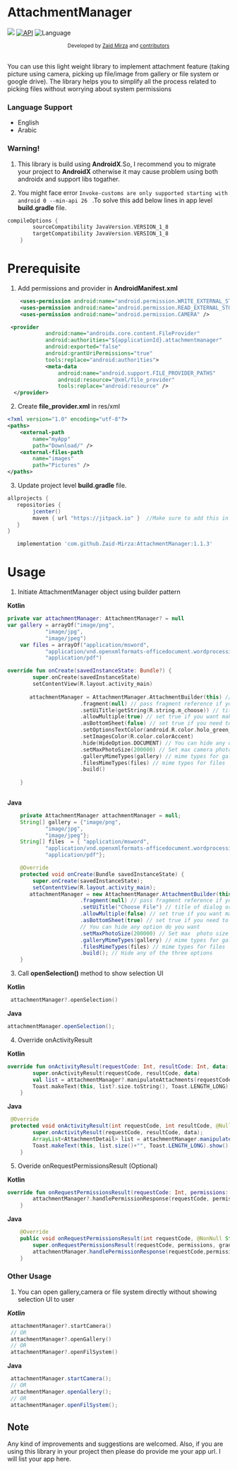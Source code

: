 # AttachmentManager

[![](https://jitpack.io/v/Zaid-Mirza/AttachmentManager.svg)](https://jitpack.io/#Zaid-Mirza/AttachmentManager)
[![API](https://img.shields.io/badge/API-21%2B-brightgreen.svg?style=flat)](https://android-arsenal.com/api?level=21)
![Language](https://img.shields.io/badge/language-Kotlin-orange.svg)
<br/>
<div align="center">
  <sub>Developed by
  <a href="https://twitter.com/zaidmirzait">Zaid Mirza</a> and
  <a href="https://github.com/Zaid-Mirza/AttachmentManager/graphs/contributors">
    contributors
  </a>
</div>
<br/>
                                                                         
You can use this light weight library to implement attachment feature (taking picture using camera, picking up file/image from gallery or file system or google drive).
The library helps you to simplify all the process related to picking files without worrying about system permissions

### Language Support

* English
* Arabic

### Warning!

1. This library is build using **AndroidX**.So, I recommend you to migrate your project to **AndroidX** otherwise it may cause problem using both androidx and support libs togather.

2. You might face error ``` Invoke-customs are only supported starting with android 0 --min-api 26  ``` 
.To solve this add below lines in app level **build.gradle** file.

```groovy
compileOptions {
        sourceCompatibility JavaVersion.VERSION_1_8
        targetCompatibility JavaVersion.VERSION_1_8
    }
```



# Prerequisite

1. Add permissions and provider in **AndroidManifest.xml**

```xml
    <uses-permission android:name="android.permission.WRITE_EXTERNAL_STORAGE" />
    <uses-permission android:name="android.permission.READ_EXTERNAL_STORAGE" />
    <uses-permission android:name="android.permission.CAMERA" />
```
```xml
 <provider
            android:name="androidx.core.content.FileProvider"
            android:authorities="${applicationId}.attachmentmanager"
            android:exported="false"
            android:grantUriPermissions="true"
            tools:replace="android:authorities">
            <meta-data
                android:name="android.support.FILE_PROVIDER_PATHS"
                android:resource="@xml/file_provider"
                tools:replace="android:resource" />
  </provider>
```

2. Create **file_provider.xml** in res/xml
```xml
<?xml version="1.0" encoding="utf-8"?>
<paths>
    <external-path
        name="myApp"
        path="Download/" />
    <external-files-path
        name="images"
        path="Pictures" />
</paths>
```


3. Update  project level **build.gradle** file.
```groovy
allprojects {
   repositories {
      	jcenter()
       	maven { url "https://jitpack.io" }  //Make sure to add this in your project
   }
}
```

```groovy
   implementation 'com.github.Zaid-Mirza:AttachmentManager:1.1.3'
```

# Usage


1. Initiate AttachmentManager object using builder pattern

  **Kotlin**

```kotlin
private var attachmentManager: AttachmentManager? = null
var gallery = arrayOf("image/png",
            "image/jpg",
            "image/jpeg")
    var files = arrayOf("application/msword",
            "application/vnd.openxmlformats-officedocument.wordprocessingml.document",  // .ppt & .pptx
            "application/pdf")

override fun onCreate(savedInstanceState: Bundle?) {
        super.onCreate(savedInstanceState)
        setContentView(R.layout.activity_main)
        
       attachmentManager = AttachmentManager.AttachmentBuilder(this) // must pass Context
                       .fragment(null) // pass fragment reference if you are in fragment
                       .setUiTitle(getString(R.string.m_choose)) // title of dialog or bottom sheet
                       .allowMultiple(true) // set true if you want make multiple selection, default is false
                       .asBottomSheet(false) // set true if you need to show selection as bottom sheet, default is as Dialog
                       .setOptionsTextColor(android.R.color.holo_green_light)
                       .setImagesColor(R.color.colorAccent)
                       .hide(HideOption.DOCUMENT) // You can hide any option do you want
                       .setMaxPhotoSize(200000) // Set max camera photo size in bytes
                       .galleryMimeTypes(gallery) // mime types for gallery 
                       .filesMimeTypes(files) // mime types for files
                       .build()
       
    }
    
```
**Java**
```java
    private AttachmentManager attachmentManager = null;
    String[] gallery = {"image/png",
            "image/jpg",
            "image/jpeg"};
    String[] files  = { "application/msword",
            "application/vnd.openxmlformats-officedocument.wordprocessingml.document", // .ppt & .pptx
            "application/pdf"};

    @Override
    protected void onCreate(Bundle savedInstanceState) {
        super.onCreate(savedInstanceState);
        setContentView(R.layout.activity_main);
       attachmentManager = new AttachmentManager.AttachmentBuilder(this) // must pass Context
                       .fragment(null) // pass fragment reference if you are in fragment
                       .setUiTitle("Choose File") // title of dialog or bottom sheet
                       .allowMultiple(false) // set true if you want make multiple selection, default is false
                       .asBottomSheet(true) // set true if you need to show selection as bottom sheet, default is as Dialog
                       // You can hide any option do you want
                       .setMaxPhotoSize(200000) // Set max  photo size in bytes
                       .galleryMimeTypes(gallery) // mime types for gallery
                       .filesMimeTypes(files) // mime types for files
                       .build(); // Hide any of the three options
    }
```


3. Call **openSelection()** method to show selection UI

**Kotlin**
```kotlin
 attachmentManager?.openSelection()
````
**Java**
```java
attachmentManager.openSelection();
```
4. Override onActivityResult

**Kotlin**
```kotlin
override fun onActivityResult(requestCode: Int, resultCode: Int, data: Intent?) {
        super.onActivityResult(requestCode, resultCode, data)
        val list = attachmentManager?.manipulateAttachments(requestCode, resultCode, data) // gives you neccessary detail about attachment like uri,name,size,path and mimtype
        Toast.makeText(this, list?.size.toString(), Toast.LENGTH_LONG).show()
    }
```
**Java**
```java
 @Override
 protected void onActivityResult(int requestCode, int resultCode, @Nullable Intent data) {
        super.onActivityResult(requestCode, resultCode, data);
        ArrayList<AttachmentDetail> list = attachmentManager.manipulateAttachments(requestCode, resultCode, data); // gives you neccessary detail about attachment like uri,name,size,path and mimtype
        Toast.makeText(this, list.size()+"", Toast.LENGTH_LONG).show();
    }
```
5. Overide onRequestPermissionsResult (Optional)

**Kotlin**
```kotlin
override fun onRequestPermissionsResult(requestCode: Int, permissions: Array<out String>, grantResults: IntArray) {
        attachmentManager?.handlePermissionResponse(requestCode, permissions, grantResults)
    }

```
**Java**
```java
    @Override
    public void onRequestPermissionsResult(int requestCode, @NonNull String[] permissions, @NonNull int[] grantResults) {
        super.onRequestPermissionsResult(requestCode, permissions, grantResults);
        attachmentManager.handlePermissionResponse(requestCode,permissions,grantResults);
    }
```
### Other Usage

1. You can open gallery,camera or file system directly without showing selection UI to user

***Kotlin***
```kotlin
 attachmentManager?.startCamera()
 // OR
 attachmentManager?.openGallery()
 // OR
 attachmentManager?.openFilSystem()
```

**Java**
```java
 attachmentManager.startCamera();
 // OR
 attachmentManager.openGallery();
 // OR
 attachmentManager.openFilSystem();
```

## Note

Any kind of improvements and suggestions are welcomed. Also, if you are using this library in your project then please do provide me your app url. I will list your app here.

